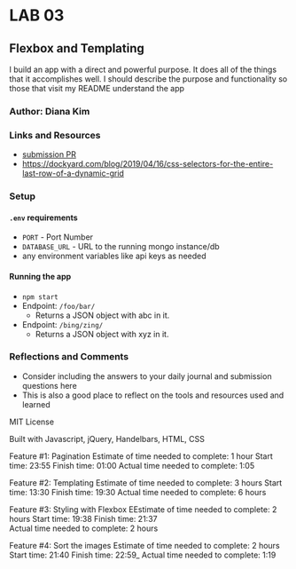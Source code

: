 # LAB 03

## Flexbox and Templating

I build an app with a direct and powerful purpose. It does all of the things that it accomplishes well. I should describe the purpose and functionality so those that visit my README understand the app

### Author: Diana Kim

### Links and Resources
* [submission PR](http://xyz.com)
* https://dockyard.com/blog/2019/04/16/css-selectors-for-the-entire-last-row-of-a-dynamic-grid

### Setup

#### `.env` requirements
* `PORT` - Port Number
* `DATABASE_URL` - URL to the running mongo instance/db
* any environment variables like api keys as needed

#### Running the app
* `npm start`
* Endpoint: `/foo/bar/`
  * Returns a JSON object with abc in it.
* Endpoint: `/bing/zing/`
  * Returns a JSON object with xyz in it.

### Reflections and Comments

* Consider including the answers to your daily journal and submission questions here
* This is also a good place to reflect on the tools and resources used and learned

MIT License

Built with Javascript, jQuery, Handelbars, HTML, CSS

Feature #1: Pagination
Estimate of time needed to complete: 1 hour
Start time: 23:55
Finish time: 01:00
Actual time needed to complete: 1:05


Feature #2: Templating
Estimate of time needed to complete: 3 hours
Start time: 13:30
Finish time: 19:30
Actual time needed to complete: 6 hours


Feature #3: Styling with Flexbox
EEstimate of time needed to complete: 2 hours
Start time: 19:38
Finish time: 21:37  
Actual time needed to complete: 2 hours


Feature #4: Sort the images
Estimate of time needed to complete: 2 hours
Start time: 21:40
Finish time: 22:59_
Actual time needed to complete: 1:19
